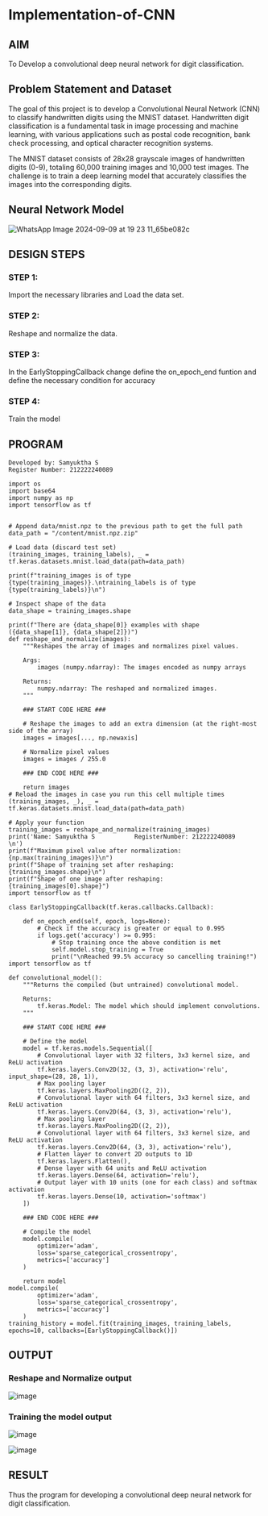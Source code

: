 # Implementation-of-CNN

## AIM

To Develop a convolutional deep neural network for digit classification.

## Problem Statement and Dataset
The goal of this project is to develop a Convolutional Neural Network (CNN) to classify handwritten digits using the MNIST dataset. Handwritten digit classification is a fundamental task in image processing and machine learning, with various applications such as postal code recognition, bank check processing, and optical character recognition systems.

The MNIST dataset consists of 28x28 grayscale images of handwritten digits (0-9), totaling 60,000 training images and 10,000 test images. The challenge is to train a deep learning model that accurately classifies the images into the corresponding digits.

## Neural Network Model
![WhatsApp Image 2024-09-09 at 19 23 11_65be082c](https://github.com/user-attachments/assets/c6196897-e8d8-4437-aa52-7196a522eb41)

## DESIGN STEPS

### STEP 1:

Import the necessary libraries and Load the data set.

### STEP 2:
Reshape and normalize the data.

### STEP 3:
In the EarlyStoppingCallback change define the on_epoch_end funtion and define the necessary condition for accuracy

### STEP 4:
Train the model

## PROGRAM
```
Developed by: Samyuktha S
Register Number: 212222240089
```
```
import os
import base64
import numpy as np
import tensorflow as tf


# Append data/mnist.npz to the previous path to get the full path
data_path = "/content/mnist.npz.zip"

# Load data (discard test set)
(training_images, training_labels), _ = tf.keras.datasets.mnist.load_data(path=data_path)

print(f"training_images is of type {type(training_images)}.\ntraining_labels is of type {type(training_labels)}\n")

# Inspect shape of the data
data_shape = training_images.shape

print(f"There are {data_shape[0]} examples with shape ({data_shape[1]}, {data_shape[2]})")
def reshape_and_normalize(images):
    """Reshapes the array of images and normalizes pixel values.

    Args:
        images (numpy.ndarray): The images encoded as numpy arrays

    Returns:
        numpy.ndarray: The reshaped and normalized images.
    """

    ### START CODE HERE ###

    # Reshape the images to add an extra dimension (at the right-most side of the array)
    images = images[..., np.newaxis]

    # Normalize pixel values
    images = images / 255.0

    ### END CODE HERE ###

    return images
# Reload the images in case you run this cell multiple times
(training_images, _), _ = tf.keras.datasets.mnist.load_data(path=data_path)

# Apply your function
training_images = reshape_and_normalize(training_images)
print('Name: Samyuktha S           RegisterNumber: 212222240089        \n')
print(f"Maximum pixel value after normalization: {np.max(training_images)}\n")
print(f"Shape of training set after reshaping: {training_images.shape}\n")
print(f"Shape of one image after reshaping: {training_images[0].shape}")
import tensorflow as tf

class EarlyStoppingCallback(tf.keras.callbacks.Callback):

    def on_epoch_end(self, epoch, logs=None):
        # Check if the accuracy is greater or equal to 0.995
        if logs.get('accuracy') >= 0.995:
            # Stop training once the above condition is met
            self.model.stop_training = True
            print("\nReached 99.5% accuracy so cancelling training!")
import tensorflow as tf

def convolutional_model():
    """Returns the compiled (but untrained) convolutional model.

    Returns:
        tf.keras.Model: The model which should implement convolutions.
    """

    ### START CODE HERE ###

    # Define the model
    model = tf.keras.models.Sequential([
        # Convolutional layer with 32 filters, 3x3 kernel size, and ReLU activation
        tf.keras.layers.Conv2D(32, (3, 3), activation='relu', input_shape=(28, 28, 1)),
        # Max pooling layer
        tf.keras.layers.MaxPooling2D((2, 2)),
        # Convolutional layer with 64 filters, 3x3 kernel size, and ReLU activation
        tf.keras.layers.Conv2D(64, (3, 3), activation='relu'),
        # Max pooling layer
        tf.keras.layers.MaxPooling2D((2, 2)),
        # Convolutional layer with 64 filters, 3x3 kernel size, and ReLU activation
        tf.keras.layers.Conv2D(64, (3, 3), activation='relu'),
        # Flatten layer to convert 2D outputs to 1D
        tf.keras.layers.Flatten(),
        # Dense layer with 64 units and ReLU activation
        tf.keras.layers.Dense(64, activation='relu'),
        # Output layer with 10 units (one for each class) and softmax activation
        tf.keras.layers.Dense(10, activation='softmax')
    ])

    ### END CODE HERE ###

    # Compile the model
    model.compile(
        optimizer='adam',
        loss='sparse_categorical_crossentropy',
        metrics=['accuracy']
    )

    return model
model.compile(
		optimizer='adam',
		loss='sparse_categorical_crossentropy',
		metrics=['accuracy']
	)
training_history = model.fit(training_images, training_labels, epochs=10, callbacks=[EarlyStoppingCallback()])
```

## OUTPUT

### Reshape and Normalize output

![image](https://github.com/user-attachments/assets/131dbde5-9a34-437f-a8f3-80a54314e19c)

### Training the model output

![image](https://github.com/user-attachments/assets/ec68178d-429a-4eef-a3b6-4f214f6a916b)

![image](https://github.com/user-attachments/assets/9938fa7c-e4db-4a51-b97e-d0f847ef2329)

## RESULT
Thus the program for developing a convolutional deep neural network for digit classification.

